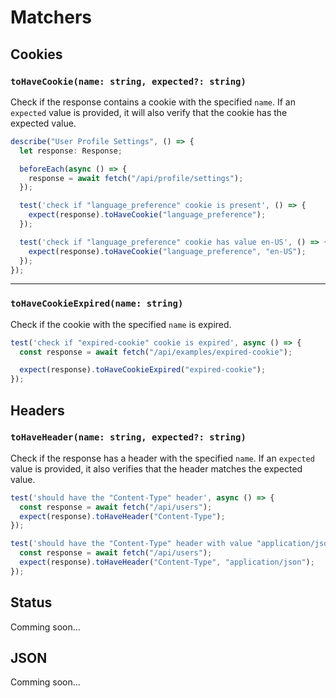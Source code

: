 # Matchers

## Cookies

### `toHaveCookie(name: string, expected?: string)`

Check if the response contains a cookie with the specified `name`. If an `expected` value is provided, it will also verify that the cookie has the expected value.

```typescript
describe("User Profile Settings", () => {
  let response: Response;

  beforeEach(async () => {
    response = await fetch("/api/profile/settings");
  });

  test('check if "language_preference" cookie is present', () => {
    expect(response).toHaveCookie("language_preference");
  });

  test('check if "language_preference" cookie has value en-US', () => {
    expect(response).toHaveCookie("language_preference", "en-US");
  });
});
```

---

### `toHaveCookieExpired(name: string)`

Check if the cookie with the specified `name` is expired.

```typescript
test('check if "expired-cookie" cookie is expired', async () => {
  const response = await fetch("/api/examples/expired-cookie");

  expect(response).toHaveCookieExpired("expired-cookie");
});
```

## Headers

### `toHaveHeader(name: string, expected?: string)`

Check if the response has a header with the specified `name`. If an `expected` value is provided, it also verifies that the header matches the expected value.

```typescript
test('should have the "Content-Type" header', async () => {
  const response = await fetch("/api/users");
  expect(response).toHaveHeader("Content-Type");
});

test('should have the "Content-Type" header with value "application/json"', async () => {
  const response = await fetch("/api/users");
  expect(response).toHaveHeader("Content-Type", "application/json");
});
```

## Status

Comming soon...

## JSON

Comming soon...
